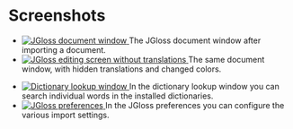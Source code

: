 Screenshots
===========

<ul class="thumbnails">
<li class="span5">
<a href="images/jgloss-screenshot.png" class="thumbnail">
<img src="images/jgloss-screenshot_thumb.jpg" alt="JGloss document window" />
</a>
The JGloss document window after importing a document.
</li>
<li class="span5">
<a href="images/jgloss-screenshot-2.png" class="thumbnail">
<img src="images/jgloss-screenshot-2_thumb.jpg" alt="JGloss editing screen without translations" />
</a>
The same document window, with hidden translations and changed colors.
</li>
</ul>

<ul class="thumbnails">
<li class="span5">
<a href="images/jdictionary-screenshot.png" class="thumbnail">
<img src="images/jdictionary-screenshot_thumb.jpg" alt="Dictionary lookup window" />
</a>
In the dictionary lookup window you can search individual words in the installed dictionaries.
</li>
<li class="span5">
<a href="images/preferences-screenshot.png" class="thumbnail">
<img src="images/preferences-screenshot_thumb.jpg" alt="JGloss preferences" />
</a>
In the JGloss preferences you can configure the various import settings.
</li>
</ul>

